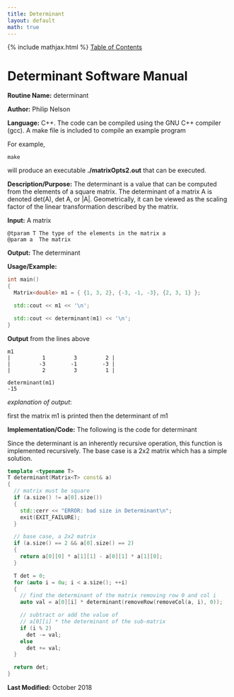 ```yaml
---
title: Determinant
layout: default
math: true
---
```

{% include mathjax.html %}
<a href="https://philipnelson5.github.io/math4610/SoftwareManual"> Table of Contents </a>
# Determinant Software Manual

**Routine Name:** determinant

**Author:** Philip Nelson

**Language:** C++. The code can be compiled using the GNU C++ compiler (gcc). A make file is included to compile an example program

For example,

```
make
```

will produce an executable **./matrixOpts2.out** that can be executed.

**Description/Purpose:** The determinant is a value that can be computed from the elements of a square matrix. The determinant of a matrix A is denoted det(A), det A, or |A|. Geometrically, it can be viewed as the scaling factor of the linear transformation described by the matrix.

**Input:** A matrix

```
@tparam T The type of the elements in the matrix a
@param a  The matrix
```

**Output:** The determinant

**Usage/Example:**

``` cpp
int main()
{
  Matrix<double> m1 = { {1, 3, 2}, {-3, -1, -3}, {2, 3, 1} };

  std::cout << m1 << '\n';

  std::cout << determinant(m1) << '\n';
}
```

**Output** from the lines above
```
m1
|          1         3         2 |
|         -3        -1        -3 |
|          2         3         1 |

determinant(m1)
-15
```

_explanation of output_:

first the matrix m1 is printed then the determinant of m1

**Implementation/Code:** The following is the code for determinant

Since the determinant is an inherently recursive operation, this function is implemented recursively. The base case is a 2x2 matrix which has a simple solution.

``` cpp
template <typename T>
T determinant(Matrix<T> const& a)
{
  // matrix must be square
  if (a.size() != a[0].size())
  {
    std::cerr << "ERROR: bad size in Determinant\n";
    exit(EXIT_FAILURE);
  }

  // base case, a 2x2 matrix
  if (a.size() == 2 && a[0].size() == 2)
  {
    return a[0][0] * a[1][1] - a[0][1] * a[1][0];
  }

  T det = 0;
  for (auto i = 0u; i < a.size(); ++i)
  {
    // find the determinant of the matrix removing row 0 and col i
    auto val = a[0][i] * determinant(removeRow(removeCol(a, i), 0));

    // subtract or add the value of
    // a[0][i] * the determinant of the sub-matrix
    if (i % 2)
      det -= val;
    else
      det += val;
  }

  return det;
}
```

**Last Modified:** October 2018
